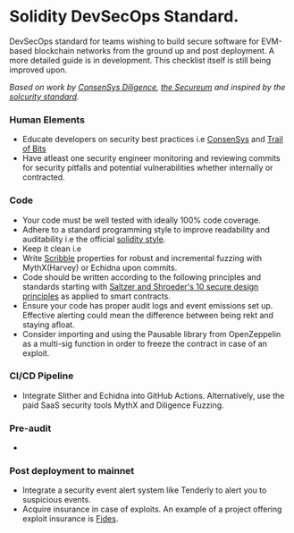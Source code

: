 # Solidity DevSecOps Standard.

DevSecOps standard for teams wishing to build secure software for EVM-based blockchain networks from the ground up and post deployment.
A more detailed guide is in development. This checklist itself is still being improved upon.

_Based on work by [ConsenSys Diligence](https://consensys.github.io/smart-contract-best-practices/), [the Secureum](https://secureum.xyz/) and inspired by the [solcurity standard](https://github.com/Rari-Capital/solcurity)._

### Human Elements

- Educate developers on security best practices i.e [ConsenSys](https://consensys.github.io/smart-contract-best-practices/) and [Trail of Bits](https://github.com/crytic/building-secure-contracts)
- Have atleast one security engineer monitoring and reviewing commits for security pitfalls and potential vulnerabilities whether internally or contracted.

### Code

- Your code must be well tested with ideally 100% code coverage.
- Adhere to a standard programming style to improve readability and auditability i.e the official [solidity style](https://docs.soliditylang.org/en/v0.8.11/style-guide.html). 
- Keep it clean i.e
- Write [Scribble](https://consensys.net/diligence/scribble/) properties for robust and incremental fuzzing with MythX(Harvey) or Echidna upon commits.
- Code should be written according to the following principles and standards starting with [Saltzer and Shroeder's 10 secure design principles](https://github.com/morphean-sec/secure-smart-contract-design-principles) as applied to smart contracts.
- Ensure your code has proper audit logs and event emissions set up. Effective alerting could mean the difference between being rekt and staying afloat.
- Consider importing and using the Pausable library from OpenZeppelin as a multi-sig function in order to freeze the contract in case of an exploit.

### CI/CD Pipeline

- Integrate Slither and Echidna into GitHub Actions. Alternatively, use the paid SaaS security tools MythX and Diligence Fuzzing.

### Pre-audit

-

### Post deployment to mainnet

- Integrate a security event alert system like Tenderly to alert you to suspicious events.
- Acquire insurance in case of exploits. An example of a project offering exploit insurance is [Fides](https://confidencesystem.webflow.io/).
